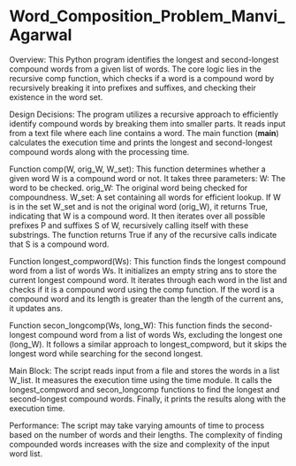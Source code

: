 # Word_Composition_Problem_Manvi_Agarwal
Overview:
This Python program identifies the longest and second-longest compound words from a given list of words. The core logic lies in the recursive comp function, which checks if a word is a compound word by recursively breaking it into prefixes and suffixes, and checking their existence in the word set.

Design Decisions:
The program utilizes a recursive approach to efficiently identify compound words by breaking them into smaller parts.
It reads input from a text file where each line contains a word.
The main function (__main__) calculates the execution time and prints the longest and second-longest compound words along with the processing time.

Function comp(W, orig_W, W_set):
This function determines whether a given word W is a compound word or not.
It takes three parameters:
W: The word to be checked.
orig_W: The original word being checked for compoundness.
W_set: A set containing all words for efficient lookup.
If W is in the set W_set and is not the original word (orig_W), it returns True, indicating that W is a compound word.
It then iterates over all possible prefixes P and suffixes S of W, recursively calling itself with these substrings.
The function returns True if any of the recursive calls indicate that S is a compound word.

Function longest_compword(Ws):
This function finds the longest compound word from a list of words Ws.
It initializes an empty string ans to store the current longest compound word.
It iterates through each word in the list and checks if it is a compound word using the comp function.
If the word is a compound word and its length is greater than the length of the current ans, it updates ans.

Function secon_longcomp(Ws, long_W):
This function finds the second-longest compound word from a list of words Ws, excluding the longest one (long_W).
It follows a similar approach to longest_compword, but it skips the longest word while searching for the second longest.

Main Block:
The script reads input from a file and stores the words in a list W_list.
It measures the execution time using the time module.
It calls the longest_compword and secon_longcomp functions to find the longest and second-longest compound words.
Finally, it prints the results along with the execution time.

Performance:
The script may take varying amounts of time to process based on the number of words and their lengths. The complexity of finding compounded words increases with the size and complexity of the input word list.

